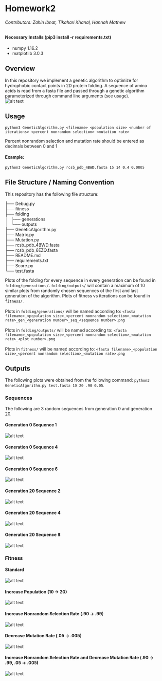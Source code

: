 # Homework2
###### Contributors: Zahin Ibnat, Tikahari Khanal, Hannah Mathew
#### Necessary Installs (pip3 install -r requirements.txt)
* numpy 1.16.2
* matplotlib 3.0.3

## Overview
In this repository we implement a genetic algorithm to optimize for hydrophobic contact points in 2D protein folding. A sequence of amino acids is read from a fasta file and passed through a genetic algorithm parameterized through command line arguments (see usage). <br/>
![alt text](https://github.com/ibnatz16/Homework2/blob/master/imgs/GeneticAlgorithm.png?raw=true)
## Usage <br/>
    python3 GeneticAlgorithm.py <filename> <population size> <number of iterations> <percent nonrandom selection> <mutation rate>
Percent nonrandom selection and mutation rate should be entered as decimals between 0 and 1
#### Example:
    python3 GeneticAlgorithm.py rcsb_pdb_4BWD.fasta 15 14 0.4 0.0005

## File Structure / Naming Convention <br/>
This repository has the following file structure:<br/>

├── Debug.py<br/>
├── fitness<br/>
├── folding<br/>
│   ├── generations<br/>
│   └── outputs<br/>
├── GeneticAlgorithm.py<br/>
├── Matrix.py<br/>
├── Mutation.py<br/>
├── rcsb_pdb_4BWD.fasta<br/>
├── rcsb_pdb_6EZQ.fasta<br/>
├── README.md<br/>
├── requirements.txt<br/>
├── Score.py<br/>
└── test.fasta<br/>

Plots of the folding for every sequence in every generation can be found in `folding/generations/`. `folding/outputs/` will contain a maximum of 10 similar plots from randomly chosen sequences of the first and last generation of the algorithm. Plots of fitness vs iterations can be found in `fitness/`.<br/><br/>
Plots in `folding/generations/` will be named according to: `<fasta filename>_<population size>_<percent nonrandom selection>_<mutation rate>_gen_<generation number>_seq_<sequence number>.png`<br/><br/>
Plots in `folding/outputs/` will be named according to:  `<fasta filename>_<population size>_<percent nonrandom selection>_<mutation rate>_<plot number>.png`<br/><br/>
Plots in `fitness/` will be named according to: `<fasta filename>_<population size>_<percent nonrandom selection>_<mutation rate>.png`<br/>

## Outputs
The following plots were obtained from the following command: `python3 GeneticAlgorithm.py test.fasta 10 20 .90 0.05`.
### Sequences
The following are 3 random sequences from generation 0 and generation 20.
#### Generation 0 Sequence 1
![alt text](https://github.com/ibnatz16/Homework2/blob/master/imgs/ex1_gen0.png)
#### Generation 0 Sequence 4
![alt text](https://github.com/ibnatz16/Homework2/blob/master/imgs/ex2_gen0.png)
#### Generation 0 Sequence 6
![alt text](https://github.com/ibnatz16/Homework2/blob/master/imgs/ex3_gen0.png)
#### Generation 20 Sequence 2
![alt text](https://github.com/ibnatz16/Homework2/blob/master/imgs/ex1_genF.png)
#### Generation 20 Sequence 4
![alt text](https://github.com/ibnatz16/Homework2/blob/master/imgs/ex2_genF.png)
#### Generation 20 Sequence 8
![alt text](https://github.com/ibnatz16/Homework2/blob/master/imgs/ex3_genF.png)
### Fitness 
#### Standard
![alt text](https://github.com/ibnatz16/Homework2/blob/master/imgs/fitness.png)
#### Increase Population (10 -> 20)
![alt text](https://github.com/ibnatz16/Homework2/blob/master/imgs/fitness_p.png)
#### Increase Nonrandom Selection Rate (.90 -> .99)
![alt text](https://github.com/ibnatz16/Homework2/blob/master/imgs/fitness_s.png)
#### Decrease Mutation Rate (.05 -> .005)
![alt text](https://github.com/ibnatz16/Homework2/blob/master/imgs/fitness_m.png)
#### Increase Nonrandom Selection Rate and Decrease Mutation Rate (.90 -> .99, .05 -> .005)
![alt text](https://github.com/ibnatz16/Homework2/blob/master/imgs/fitness_m%2Bs.png)
